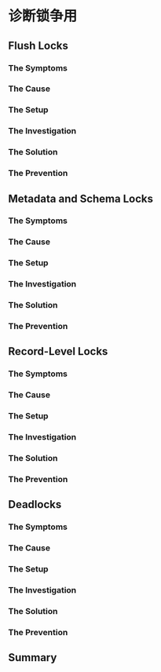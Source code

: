 # 诊断锁争用

## Flush Locks

### The Symptoms

### The Cause

### The Setup

### The Investigation

### The Solution

### The Prevention

## Metadata and Schema Locks

### The Symptoms

### The Cause

### The Setup

### The Investigation

### The Solution

### The Prevention

## Record-Level Locks

### The Symptoms

### The Cause

### The Setup

### The Investigation

### The Solution

### The Prevention

## Deadlocks

### The Symptoms

### The Cause

### The Setup

### The Investigation

### The Solution

### The Prevention

## Summary